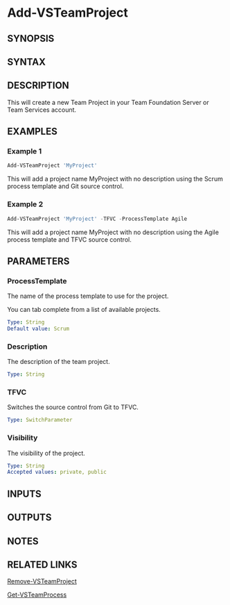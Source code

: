 <!-- #include "./common/header.md" -->

# Add-VSTeamProject

## SYNOPSIS

<!-- #include "./synopsis/Add-VSTeamProject.md" -->

## SYNTAX

## DESCRIPTION

This will create a new Team Project in your Team Foundation Server or Team Services account.

## EXAMPLES

### Example 1

```powershell
Add-VSTeamProject 'MyProject'
```

This will add a project name MyProject with no description using the Scrum process
template and Git source control.

### Example 2

```powershell
Add-VSTeamProject 'MyProject' -TFVC -ProcessTemplate Agile
```

This will add a project name MyProject with no description using the Agile process
template and TFVC source control.

## PARAMETERS

### ProcessTemplate

The name of the process template to use for the project.

You can tab complete from a list of available projects.

```yaml
Type: String
Default value: Scrum
```

### Description

The description of the team project.

```yaml
Type: String
```

### TFVC

Switches the source control from Git to TFVC.

```yaml
Type: SwitchParameter
```

### Visibility

The visibility of the project.

```yaml
Type: String
Accepted values: private, public
```

<!-- #include "./params/projectName.md" -->

## INPUTS

## OUTPUTS

## NOTES

<!-- #include "./common/prerequisites.md" -->

## RELATED LINKS



[Remove-VSTeamProject](Remove-VSTeamProject.md)

[Get-VSTeamProcess](Get-VSTeamProcess.md)
